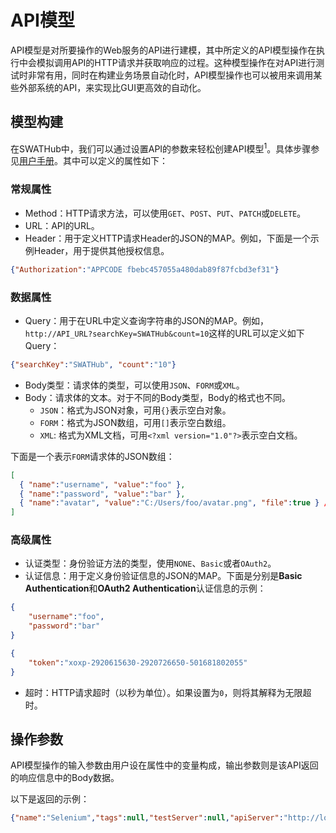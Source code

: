 API模型
===

API模型是对所要操作的Web服务的API进行建模，其中所定义的API模型操作在执行中会模拟调用API的HTTP请求并获取响应的过程。这种模型操作在对API进行测试时非常有用，同时在构建业务场景自动化时，API模型操作也可以被用来调用某些外部系统的API，来实现比GUI更高效的自动化。

模型构建
---

在SWATHub中，我们可以通过设置API的参数来轻松创建API模型<sup>1</sup>。具体步骤参见[用户手册](../manual/design_model#api模型)。其中可以定义的属性如下：

### 常规属性
* Method：HTTP请求方法，可以使用`GET`、`POST`、`PUT`、`PATCH`或`DELETE`。
* URL：API的URL。
* Header：用于定义HTTP请求Header的JSON的MAP。例如，下面是一个示例Header，用于提供其他授权信息。
```json
{"Authorization":"APPCODE fbebc457055a480dab89f87fcbd3ef31"}
```

### 数据属性
* Query：用于在URL中定义查询字符串的JSON的MAP。例如，`http://API_URL?searchKey=SWATHub&count=10`这样的URL可以定义如下Query：
```json
{"searchKey":"SWATHub", "count":"10"}
```
* Body类型：请求体的类型，可以使用`JSON`、`FORM`或`XML`。
* Body：请求体的文本。对于不同的Body类型，Body的格式也不同。
  * `JSON`：格式为JSON对象，可用`{}`表示空白对象。
  * `FORM`：格式为JSON数组，可用`[]`表示空白数组。
  * `XML`: 格式为XML文档，可用`<?xml version="1.0"?>`表示空白文档。

下面是一个表示`FORM`请求体的JSON数组：
```json
[
  { "name":"username", "value":"foo" },
  { "name":"password", "value":"bar" },
  { "name":"avatar", "value":"C:/Users/foo/avatar.png", "file":true } /* file upload */
]
```

### 高级属性
* 认证类型：身份验证方法的类型，使用`NONE`、`Basic`或者`OAuth2`。
* 认证信息：用于定义身份验证信息的JSON的MAP。下面是分别是**Basic Authentication**和**OAuth2 Authentication**认证信息的示例：
```json
{
    "username":"foo",
    "password":"bar"
}
```
```json
{
    "token":"xoxp-2920615630-2920726650-501681802055"
}
```
* 超时：HTTP请求超时（以秒为单位）。如果设置为`0`，则将其解释为无限超时。

操作参数
---

API模型操作的输入参数由用户设在属性中的变量构成，输出参数则是该API返回的响应信息中的Body数据。

以下是返回的示例：

```json
{"name":"Selenium","tags":null,"testServer":null,"apiServer":"http://localhost:5555"}
```
